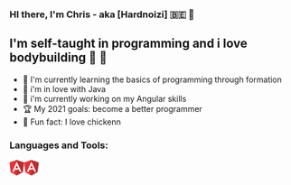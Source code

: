 ### HI there, I'm Chris - aka [Hardnoizi] 🇧🇪 💪

## I'm self-taught in programming and i love bodybuilding 💪 🍖
- 📖 I'm currently learning the basics of programming through formation 
- 💯 i'm in love with Java 
- 🧠 i'm currently working on my Angular skills 
- 🏆 My 2021 goals: become a better programmer
- 🐔 Fun fact: I love chickenn

### Languages and Tools:

<img align="left" alt="angular" width="26px" src="https://raw.githubusercontent.com/Chrisdev10/image/main/angular-icon-1-logo-png-transparent.png" />
<img align="left" alt="angular" width="26px" src="https://raw.githubusercontent.com/Chrisdev10/image/main/angular-icon-1-logo-png-transparent.png" />